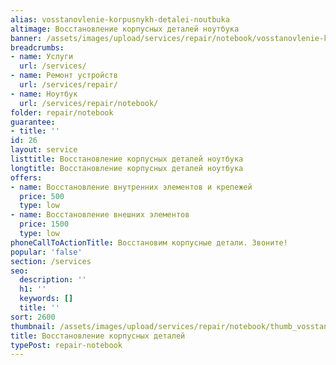 ```yaml
---
alias: vosstanovlenie-korpusnykh-detalei-noutbuka
altimage: Восстановление корпусных деталей ноутбука
banner: /assets/images/upload/services/repair/notebook/vosstanovlenie-korpusnykh-detalei-noutbuka.jpg
breadcrumbs:
- name: Услуги
  url: /services/
- name: Ремонт устройств
  url: /services/repair/
- name: Ноутбук
  url: /services/repair/notebook/
folder: repair/notebook
guarantee:
- title: ''
id: 26
layout: service
listtitle: Восстановление корпусных деталей ноутбука
longtitle: Восстановление корпусных деталей ноутбука
offers:
- name: Восстановление внутренних элементов и крепежей
  price: 500
  type: low
- name: Восстановление внешних элементов
  price: 1500
  type: low
phoneCallToActionTitle: Восстановим корпусные детали. Звоните!
popular: 'false'
section: /services
seo:
  description: ''
  h1: ''
  keywords: []
  title: ''
sort: 2600
thumbnail: /assets/images/upload/services/repair/notebook/thumb_vosstanovlenie-korpusnykh-detalei-noutbuka.jpg
title: Восстановление корпусных деталей
typePost: repair-notebook
---
```


